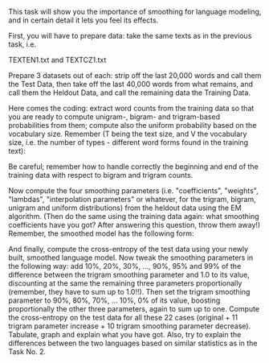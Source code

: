 This task will show you the importance of smoothing for language modeling, and in certain detail it lets you feel its effects.

First, you will have to prepare data: take the same texts as in the previous task, i.e.

TEXTEN1.txt and TEXTCZ1.txt

Prepare 3 datasets out of each: strip off the last 20,000 words and call them the Test Data, then take off the last 40,000 words from what remains, and call them the Heldout Data, and call the remaining data the Training Data.

Here comes the coding: extract word counts from the training data so that you are ready to compute unigram-, bigram- and trigram-based probabilities from them; compute also the uniform probability based on the vocabulary size. Remember (T being the text size, and V the vocabulary size, i.e. the number of types - different word forms found in the training text):

Be careful; remember how to handle correctly the beginning and end of the training data with respect to bigram and trigram counts.

Now compute the four smoothing parameters (i.e. "coefficients", "weights", "lambdas", "interpolation parameters" or whatever, for the trigram, bigram, unigram and uniform distributions) from the heldout data using the EM algorithm. (Then do the same using the training data again: what smoothing coefficients have you got? After answering this question, throw them away!) Remember, the smoothed model has the following form:


And finally, compute the cross-entropy of the test data using your newly built, smoothed language model. Now tweak the smoothing parameters in the following way: add 10%, 20%, 30%, ..., 90%, 95% and 99% of the difference between the trigram smoothing parameter and 1.0 to its value, discounting at the same the remaining three parameters proportionally (remember, they have to sum up to 1.0!!). Then set the trigram smoothing parameter to 90%, 80%, 70%, ... 10%, 0% of its value, boosting proportionally the other three parameters, again to sum up to one. Compute the cross-entropy on the test data for all these 22 cases (original + 11 trigram parameter increase + 10 trigram smoothing parameter decrease). Tabulate, graph and explain what you have got. Also, try to explain the differences between the two languages based on similar statistics as in the Task No. 2.
